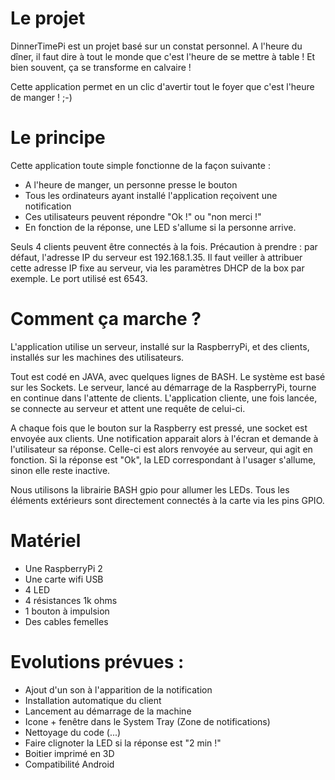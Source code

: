 # Le projet

DinnerTimePi est un projet basé sur un constat personnel. A l'heure du dîner, il faut dire à tout le monde
que c'est l'heure de se mettre à table !
Et bien souvent, ça se transforme en calvaire !

Cette application permet en un clic d'avertir tout le foyer que c'est l'heure de manger ! ;-)

# Le principe

Cette application toute simple fonctionne de la façon suivante :
 - A l'heure de manger, un personne presse le bouton
 - Tous les ordinateurs ayant installé l'application reçoivent une notification
 - Ces utilisateurs peuvent répondre "Ok !" ou "non merci !"
 - En fonction de la réponse, une LED s'allume si la personne arrive.
 
Seuls 4 clients peuvent être connectés à la fois.
Précaution à prendre : par défaut, l'adresse IP du serveur est 192.168.1.35. Il faut veiller à attribuer cette adresse IP fixe
au serveur, via les paramètres DHCP de la box par exemple. Le port utilisé est 6543.

# Comment ça marche ?

L'application utilise un serveur, installé sur la RaspberryPi, et des clients, installés sur les machines des utilisateurs.

Tout est codé en JAVA, avec quelques lignes de BASH. Le système est basé sur les Sockets.
Le serveur, lancé au démarrage de la RaspberryPi, tourne en continue dans l'attente de clients.
L'application cliente, une fois lancée, se connecte au serveur et attent une requête de celui-ci.

A chaque fois que le bouton sur la Raspberry est pressé, une socket est envoyée aux clients. Une notification apparait alors à l'écran
et demande à l'utilisateur sa réponse. Celle-ci est alors renvoyée au serveur, qui agit en fonction. Si la réponse est "Ok", la LED
correspondant à l'usager s'allume, sinon elle reste inactive.

Nous utilisons la librairie BASH gpio pour allumer les LEDs. Tous les éléments extérieurs sont directement connectés à la carte via les
pins GPIO. 

# Matériel

- Une RaspberryPi 2
- Une carte wifi USB
- 4 LED
- 4 résistances 1k ohms
- 1 bouton à impulsion
- Des cables femelles

# Evolutions prévues :

- Ajout d'un son à l'apparition de la notification
- Installation automatique du client
- Lancement au démarrage de la machine
- Icone + fenêtre dans le System Tray (Zone de notifications)
- Nettoyage du code (...)
- Faire clignoter la LED si la réponse est "2 min !"
- Boitier imprimé en 3D
- Compatibilité Android
